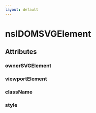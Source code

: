```yaml
---
layout: default
---
```


# nsIDOMSVGElement #

## Attributes ##

### ownerSVGElement ###

### viewportElement ###

### className ###

### style ###
